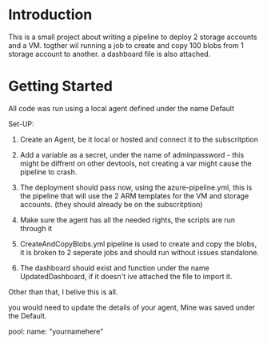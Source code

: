# Introduction 
This is a small project about writing a pipeline to deploy 2 storage accounts and a VM.
togther wil running a job to create and copy 100 blobs from 1 storage account to another.
a dashboard file is also attached.

# Getting Started
All code was run using a local agent defined under the name Default

Set-UP:

1. Create an Agent, be it local or hosted and connect it to the subscritption

2. Add a variable as a secret, under the name of adminpassword - this might be diffrent on other devtools, not creating a var might cause the pipeline to crash.

3. The deployment should pass now, using the azure-pipeline.yml, this is the pipeline that will use the 2 ARM templates for the VM and storage accounts. (they should already be on the subscritption)

4. Make sure the agent has all the needed rights, the scripts are run through it

5. CreateAndCopyBlobs.yml pipeline is used to create and copy the blobs, it is broken to 2 seperate jobs and should run without issues standalone.

6. The dashboard should exist and function under the name UpdatedDashboard, if it doesn't ive attached the file to import it.

Other than that, I belive this is all.

you would need to update the details of your agent, Mine was saved under the Default. 

pool:
    name: "yournamehere"


